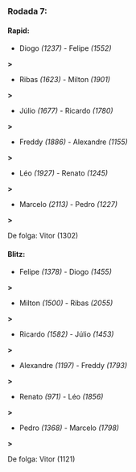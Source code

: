 ### Rodada 7:

#### Rapid:

* Diogo *(1237)*     -     Felipe *(1552)*

 **>** 
* Ribas *(1623)*     -     Milton *(1901)*

 **>** 
* Júlio *(1677)*     -     Ricardo *(1780)*

 **>** 
* Freddy *(1886)*     -     Alexandre *(1155)*

 **>** 
* Léo *(1927)*     -     Renato *(1245)*

 **>** 
* Marcelo *(2113)*     -     Pedro *(1227)*

 **>** 

De folga: Vitor (1302)

#### Blitz:

* Felipe *(1378)*     -     Diogo *(1455)*

 **>** 
* Milton *(1500)*     -     Ribas *(2055)*

 **>** 
* Ricardo *(1582)*     -     Júlio *(1453)*

 **>** 
* Alexandre *(1197)*     -     Freddy *(1793)*

 **>** 
* Renato *(971)*     -     Léo *(1856)*

 **>** 
* Pedro *(1368)*     -     Marcelo *(1798)*

 **>** 

De folga: Vitor (1121)


